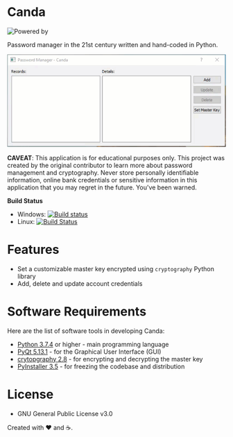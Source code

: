 # Canda
![Powered by](https://img.shields.io/badge/powered%20by-cryptography%202.8-blue)

Password manager in the 21st century written and hand-coded in Python.

![Canda Demo](https://github.com/jerobado/Canda/blob/master/docs/images/canda-demo.gif)

**CAVEAT**: This application is for educational purposes only. This project was created by the original contributor to learn more about password management and cryptography. Never store personally identifiable information, online bank credentials or sensitive information in this application that you may regret in the future. You've been warned.

**Build Status**
 - Windows: [![Build status](https://ci.appveyor.com/api/projects/status/mx6bpccle4b6q79q?svg=true)](https://ci.appveyor.com/project/jerobado/canda)
 - Linux: [![Build Status](https://travis-ci.org/jerobado/Canda.svg?branch=develop-0.1)](https://travis-ci.org/jerobado/Canda)
 
# Features
 - Set a customizable master key encrypted using `cryptography` Python library
 - Add, delete and update account credentials
 
# Software Requirements

Here are the list of software tools in developing Canda:
- [Python 3.7.4](https://www.python.org/downloads/release/python-374/) or higher - main programming language
- [PyQt 5.13.1](https://pypi.org/project/PyQt5/) - for the Graphical User Interface (GUI)
- [crytopgraphy 2.8](https://github.com/pyca/cryptography) - for encrypting and decrypting the master key
- [PyInstaller 3.5](https://github.com/pyinstaller/pyinstaller) - for freezing the codebase and distribution

# License

- GNU General Public License v3.0

Created with ❤ and ☕.
